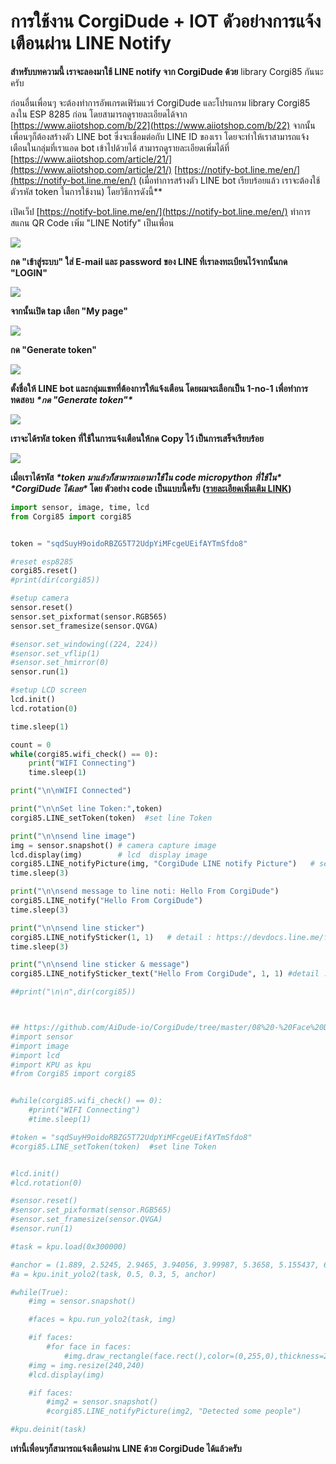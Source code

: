 # การใช้งาน CorgiDude + IOT ดัวอย่างการแจ้งเตือนผ่าน LINE Notify

**สำหรับบทความนี้ เราจะลองมาใช้ LINE notify จาก CorgiDude ด้วย** library Corgi85 กันนะครับ

ก่อนอื่นเพื่อนๆ จะต้องทำการอัพเกรดเฟิร์มแวร์ CorgiDude และโปรแกรม library Corgi85 ลงใน ESP 8285 ก่อน โดยสามารถดูรายละเอียดได้จาก [https://www.aiiotshop.com/b/22](https://www.aiiotshop.com/b/22)
จากนั้นเพื่อนๆก็ต้องสร้างตัว LINE bot ซึ่งจะเชื่อมต่อกับ LINE ID ของเรา โดยจะทำให้เราสามารถแจ้งเตือนในกลุ่มที่เราแอด bot เข้าไปด้วยได้ สามารถดูรายละเอียดเพิ่มได้ที่ [https://www.aiiotshop.com/article/21/](https://www.aiiotshop.com/article/21/) [https://notify-bot.line.me/en/](https://notify-bot.line.me/en/) (เมื่อทำการสร้างตัว LINE bot เรียบร้อยแล้ว เราจะต้องใช้ตัวรหัส token ในการใช้งาน) โดยวิธีการดังนี้**

เปิดเว็ป [https://notify-bot.line.me/en/](https://notify-bot.line.me/en/) ทำการสแกน QR Code เพิ่ม "LINE Notify" เป็นเพื่อน

![](https://ff.lnwfile.com/_/ff/_raw/k0/ql/x0.png)

**กด "เข้าสู่ระบบ" ใส่ E-mail และ password ของ LINE ที่เราลงทะเบียนไว้จากนั้นกด "LOGIN"**

![](https://ff.lnwfile.com/_/ff/_raw/gf/1s/jn.png)

**จากนั้นเปิด tap เลือก "My page"**

![](https://ff.lnwfile.com/_/ff/_raw/1x/k0/f5.png)

**กด "Generate token"**

![](https://ff.lnwfile.com/_/ff/_raw/6q/7u/ha.png)

**ตั้งชื่อให้ LINE bot และกลุ่มแชทที่ต้องการให้แจ้งเตือน โดยผมจะเลือกเป็น 1-no-1 เพื่อทำการทดสอบ** ***\*กด "Generate token"\****

![](https://ff.lnwfile.com/_/ff/_raw/vn/dd/bp.png)

**เราจะได้รหัส token ที่ใช้ในการแจ้งเตือนให้กด Copy ไว้ เป็นการเสร็จเรียบร้อย**

![](https://ff.lnwfile.com/_/ff/_raw/ua/em/r6.png)

**เมื่อเราได้รหัส** ***\*token มาแล้วก็สามารถเอามาใช้ใน code micropython ที่ใช้ใน\**** ***\*CorgiDude ได้เลย\** โดย ตัวอย่าง code เป็นแบบนี้ครับ ([รายละเอียดเพิ่มเติม LINK](https://www.aiiotshop.com/b/2))**

```python
import sensor, image, time, lcd
from Corgi85 import corgi85


token = "sqdSuyH9oidoRBZG5T72UdpYiMFcgeUEifAYTmSfdo8"

#reset esp8285
corgi85.reset()
#print(dir(corgi85))

#setup camera
sensor.reset()
sensor.set_pixformat(sensor.RGB565)
sensor.set_framesize(sensor.QVGA)

#sensor.set_windowing((224, 224))
#sensor.set_vflip(1)
#sensor.set_hmirror(0)
sensor.run(1)

#setup LCD screen
lcd.init()
lcd.rotation(0)

time.sleep(1)

count = 0
while(corgi85.wifi_check() == 0):
    print("WIFI Connecting")
    time.sleep(1)

print("\n\nWIFI Connected")

print("\n\nSet line Token:",token)
corgi85.LINE_setToken(token)  #set line Token

print("\n\nsend line image")
img = sensor.snapshot() # camera capture image
lcd.display(img)        # lcd  display image
corgi85.LINE_notifyPicture(img, "CorgiDude LINE notify Picture")   # send image to line noti
time.sleep(3)

print("\n\nsend message to line noti: Hello From CorgiDude")
corgi85.LINE_notify("Hello From CorgiDude")
time.sleep(3)

print("\n\nsend line sticker")
corgi85.LINE_notifySticker(1, 1)   # detail : https://devdocs.line.me/files/sticker_list.pdf
time.sleep(3)

print("\n\nsend line sticker & message")
corgi85.LINE_notifySticker_text("Hello From CorgiDude", 1, 1) #detail :  https://devdocs.line.me/files/sticker_list.pdf

##print("\n\n",dir(corgi85))



## https://github.com/AiDude-io/CorgiDude/tree/master/08%20-%20Face%20Detection << download kmodel
#import sensor
#import image
#import lcd
#import KPU as kpu
#from Corgi85 import corgi85


#while(corgi85.wifi_check() == 0):
    #print("WIFI Connecting")
    #time.sleep(1)

#token = "sqdSuyH9oidoRBZG5T72UdpYiMFcgeUEifAYTmSfdo8"
#corgi85.LINE_setToken(token)  #set line Token


#lcd.init()
#lcd.rotation(0)

#sensor.reset()
#sensor.set_pixformat(sensor.RGB565)
#sensor.set_framesize(sensor.QVGA)
#sensor.run(1)

#task = kpu.load(0x300000)

#anchor = (1.889, 2.5245, 2.9465, 3.94056, 3.99987, 5.3658, 5.155437, 6.92275, 6.718375, 9.01025)
#a = kpu.init_yolo2(task, 0.5, 0.3, 5, anchor)

#while(True):
    #img = sensor.snapshot()

    #faces = kpu.run_yolo2(task, img)

    #if faces:
        #for face in faces:
            #img.draw_rectangle(face.rect(),color=(0,255,0),thickness=2)
    #img = img.resize(240,240)
    #lcd.display(img)

    #if faces:
        #img2 = sensor.snapshot()
        #corgi85.LINE_notifyPicture(img2, "Detected some people")

#kpu.deinit(task)
```

**เท่านี้เพื่อนๆก็สามารถแจ้งเตือนผ่าน LINE ด้วย CorgiDude ได้แล้วครับ**

